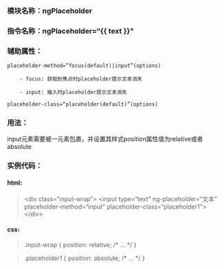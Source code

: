 ### 模块名称：ngPlaceholder
### 指令名称：ngPlaceholder=“{{ text }}"
### 辅助属性：

    placeholder-method=“focus(default)|input”(options)

        - focus: 获取到焦点时placeholder提示文本消失

        - input: 输入时placeholder提示文本消失

    placeholder-class=“placeholder(default)”(options)

### 用法：

input元素需要被一元素包裹，并设置其样式position属性值为relative或者absolute

### 实例代码：
#### html:

> \<div class=“input-wrap”>
>     \<input type=“text” ng-placeholder=“文本” placeholder-method=“input” placeholder-class=“placeholder1">
> \</div>

#### css:
> .input-wrap {
>      position: relative;
>      /* ... */
> }

>.placeholder1 {
>      position: absolute;
>      /* … */
> }